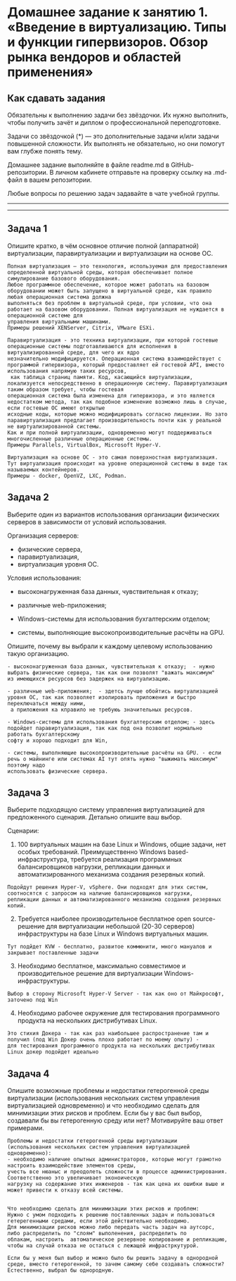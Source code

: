 
# Домашнее задание к занятию 1.  «Введение в виртуализацию. Типы и функции гипервизоров. Обзор рынка вендоров и областей применения»


## Как сдавать задания

Обязательны к выполнению задачи без звёздочки. Их нужно выполнить, чтобы получить зачёт и диплом о профессиональной переподготовке.

Задачи со звёздочкой (*) — это дополнительные задачи и/или задачи повышенной сложности. Их выполнять не обязательно, но они помогут вам глубже понять тему.

Домашнее задание выполняйте в файле readme.md в GitHub-репозитории. В личном кабинете отправьте на проверку ссылку на .md-файл в вашем репозитории.

Любые вопросы по решению задач задавайте в чате учебной группы.

---


---

## Задача 1

Опишите кратко, в чём основное отличие полной (аппаратной) виртуализации, паравиртуализации и виртуализации на основе ОС.

```
Полная виртуализация — это технология, используемая для предоставления определенной виртуальной среды, которая обеспечивает полное симулирование базового оборудования. 
Любое программное обеспечение, которое может работать на базовом оборудовании может быть запущено в виртуальной среде, как правило любая операционная система должна 
выполняться без проблем в виртуальной среде, при условии, что она работает на базовом оборудовании. Полная виртуализация не нуждается в операционной системе для 
управления виртуальными машинами. 
Примеры решений XENServer, Citrix, VMware ESXi.

Паравиртуализация - это техника виртуализации, при которой гостевые операционные системы подготавливаются для исполнения в виртуализированной среде, для чего их ядро 
незначительно модифицируется. Операционная система взаимодействует с программой гипервизора, который предоставляет ей гостевой API, вместо использования напрямую таких ресурсов,
 как таблица страниц памяти. Код, касающийся виртуализации, локализуется непосредственно в операционную систему. Паравиртуализация таким образом требует, чтобы гостевая 
операционная система была изменена для гипервизора, и это является недостатком метода, так как подобное изменение возможно лишь в случае, если гостевые ОС имеют открытые 
исходные коды, которые можно модифицировать согласно лицензии. Но зато паравиртуализация предлагает производительность почти как у реальной не виртуализированной системы.
Как и при полной виртуализации, одновременно могут поддерживаться многочисленные различные операционные системы. 
Примеры Parallels, VirtualBox, Microsoft Hyper-V.

Виртуализация на основе ОС - это самая поверхностная виртуализация. Тут виртуализация происходит на уровне операционной системы в виде так называемых контейнеров. 
Примеры - docker, OpenVZ, LXC, Podman.

```


## Задача 2

Выберите один из вариантов использования организации физических серверов в зависимости от условий использования.

Организация серверов:

- физические сервера,
- паравиртуализация,
- виртуализация уровня ОС.

Условия использования:

- высоконагруженная база данных, чувствительная к отказу;

- различные web-приложения;

- Windows-системы для использования бухгалтерским отделом;

- системы, выполняющие высокопроизводительные расчёты на GPU.

Опишите, почему вы выбрали к каждому целевому использованию такую организацию.


```
- высоконагруженная база данных, чувствительная к отказу;  - нужно выбрать физические сервера, так как они позволят "важать максимум" 
из имеющихся ресурсов без задержек на виртуализацию.

- различные web-приложения;  - здетсь лучше обойтись виртуализацией уровня ОС, так как позволяет изолировать приложения и быстро переключаться между ними,
 а приложения ка кправило не требуюь значительных ресурсов.

- Windows-системы для использования бухгалтерским отделом; - здесь подойдет паравиртуализация, так как под она позволит нормально работать бухгалтерскому 
софту и хорошо подходит для Win,

- системы, выполняющие высокопроизводительные расчёты на GPU. - если речь о майнинге или системах AI тут опять нужно "выжимать максимум" поэтому надо 
использовать физические сервера.

```


## Задача 3

Выберите подходящую систему управления виртуализацией для предложенного сценария. Детально опишите ваш выбор.

Сценарии:

1. 100 виртуальных машин на базе Linux и Windows, общие задачи, нет особых требований. Преимущественно Windows based-инфраструктура, требуется реализация программных балансировщиков нагрузки, репликации данных и автоматизированного механизма создания резервных копий.
```
Подойдут решения Hyper-V, vSphere. Они подходят для этих систем, соотносятся с запросом на наличие балансировщиков нагрузки, 
репликации данных и автоматизированного механизма создания резервных копий.
```


2. Требуется наиболее производительное бесплатное open source-решение для виртуализации небольшой (20-30 серверов) инфраструктуры на базе Linux и Windows виртуальных машин.
```
Тут подйдет KVW - бесплатно, развитое коммюнити, много мануалов и закрывает поставленные задачи
```


3. Необходимо бесплатное, максимально совместимое и производительное решение для виртуализации Windows-инфраструктуры.
```
Выбор в сторону Microsoft Hyper-V Server - так как оно от Майкрософт, заточено под Win
```
4. Необходимо рабочее окружение для тестирования программного продукта на нескольких дистрибутивах Linux.
```
Это стихия Докера - так как раз наибольшее распространение там и получил (под Win Докер очень плохо работает по моему опыту) - 
для тестирования программного продукта на нескольких дистрибутивах Linux докер подойдет идеально
```




## Задача 4

Опишите возможные проблемы и недостатки гетерогенной среды виртуализации (использования нескольких систем управления виртуализацией одновременно) и что необходимо сделать для минимизации этих рисков и проблем. Если бы у вас был выбор, создавали бы вы гетерогенную среду или нет? Мотивируйте ваш ответ примерами.

```
Проблемы и недостатки гетерогенной среды виртуализации 
(использования нескольких систем управления виртуализацией одновременно):
- необходимо наличие опытных администраторов, которые могут грамотно настроить взаимодействие элементов среды,
учесть все нюаныс и преодолеть сложности в процессе администрирования. Соответственно это увеличивает эконоическую
нагрузку на содержание этих инженеров - так как цена их ошибки выше и может привести к отказу всей системы.


Что необходимо сделать для минимизации этих рисков и проблем:
Нужно с умом подходить к решению поставленных задач и пользоваться гетерегенными средами, если этой действительно необходимо.
Для минимизации рисков можно либо передать часть задач на аутсорс, либо распределить по "слоям" выполенения, распределить по
облакам, настроить  автоматическое резервное копирование и репликацию, чтобы на случай отказа не остаться с лежащей инфрастркутурой.

Если бы у меня был выбор и можно было бы решить задачу в однородной среде, вместо гетерогенной, то зачем самому себе создавать сложности?
Естественно, выбрал бы однородную.
```

